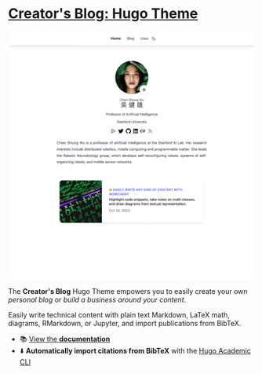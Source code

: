 # [Creator's Blog: Hugo Theme](https://github.com/HugoBlox/theme-blog)

[![Screenshot](./.github/preview.png)](https://hugoblox.com/templates/)

The **Creator's Blog** Hugo Theme empowers you to easily create your own _personal blog_ or _build a business around your content_.

Easily write technical content with plain text Markdown, LaTeX math, diagrams, RMarkdown, or Jupyter, and import publications from BibTeX.

- 📚 [View the **documentation**](https://docs.hugoblox.com/)
- ⬇️ **Automatically import citations from BibTeX** with the [Hugo Academic CLI](https://github.com/GetRD/academic-file-converter)
